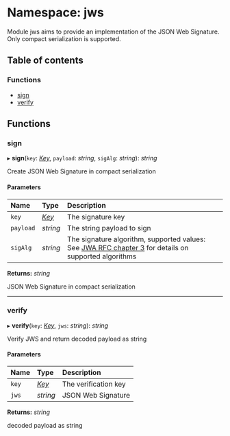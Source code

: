 # Namespace: jws

Module jws aims to provide an implementation of the JSON Web Signature.
Only compact serialization is supported.

## Table of contents

### Functions

- [sign](jws.md#sign)
- [verify](jws.md#verify)

## Functions

### sign

▸ **sign**(`key`: [*Key*](../interfaces/jwk.key.md), `payload`: *string*, `sigAlg`: *string*): *string*

Create JSON Web Signature in compact serialization

#### Parameters

| Name | Type | Description |
| :------ | :------ | :------ |
| `key` | [*Key*](../interfaces/jwk.key.md) | The signature key |
| `payload` | *string* | The string payload to sign |
| `sigAlg` | *string* | The signature algorithm, supported values: See [JWA RFC chapter 3](https://www.rfc-editor.org/rfc/rfc7518#section-3.1) for details on supported algorithms |

**Returns:** *string*

JSON Web Signature in compact serialization

___

### verify

▸ **verify**(`key`: [*Key*](../interfaces/jwk.key.md), `jws`: *string*): *string*

Verify JWS and return decoded payload as string

#### Parameters

| Name | Type | Description |
| :------ | :------ | :------ |
| `key` | [*Key*](../interfaces/jwk.key.md) | The verification key |
| `jws` | *string* | JSON Web Signature |

**Returns:** *string*

decoded payload as string
